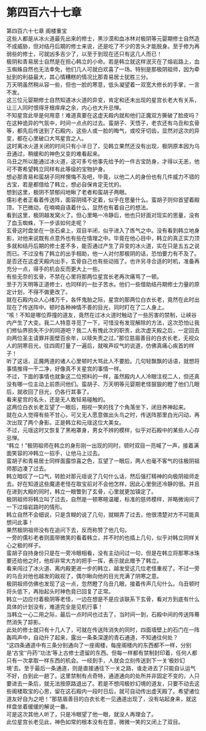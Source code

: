 # 第四百六十七章

第四百六十七章 阁楼重宝\
这些人都是从冰火道最先出来的修士，黑沙漠和血冰林对极阴等元婴期修士自然造不成威胁，但对结丹后期的修士来说，还是吃了不少的苦头才能脱身。至于修为再弱些的修士，可就凶多吉少了，以至于到现在还只有这几人而已！\
极阴和青易居士自然是在担心韩立的小命。若是韩立就这样泯灭在了熔岩路上，血玉蜘蛛自然也无法幸免，他们几人可就白欢喜了一场。特别是那极阴祖师，因为牵扯到的利益最大，其心情糟糕的情况比那青易居士犹胜三分。\
万天明虽然稍从容一些，但也一脸的寒意，低头凝望着一双宽大修长的手掌，一言不发。\
这三位元婴期修士自然知道冰火道的异变，肯定和还未出现的星宫长老大有关系，让三人同时恨得牙根痒痒之余，内心也大升忌惮。\
不知星宫此举是何用意！难道真要在这虚天殿内就和他们正魔双方撕破了脸皮吗？\
在这种诡异的气氛中，时间一点点的过去。蛮胡子、天悟子，老农还有乌丑和玄骨等，都先后传送到了石殿内，这些人或一脸的晦气，或咬牙切齿，显然对这次的异变，都在心里破口大骂星宫之人。\
这时离冰火道关闭的时间只有小半日了，见韩立果然还没有出现，极阴原本因为乌丑通过，稍缓和的神色又变的难看起来。\
乌丑之所以能通过冰火道，这可多亏他事先给予的一件古宝防身，才得以无恙，他可不寄希望韩立同样有此等级的宝物护身。\
想必那青易和蛮胡子同样懊悔不及吧，毕竟，以他二人的身份也有几件威力不错的古宝，若是都借给了韩立，想必自保肯定无忧的。\
想到这里，极阴不禁郁闷地瞅了老者和蛮胡子两眼。\
儒衫老者正看着传送阵，面容阴晴不定着，似乎在思量什么。蛮胡子则仰首望着殿顶，下巴微动，在喃喃自语着什么，显然也有着自己的想法。\
看到这里，极阴越发窝火了。但心里略一冷静后，他也只好面对现实的思量，没有了血玉蜘蛛，下一步该如何走呢？\
玄骨这时盘坐在一张石桌上，双目半闭，似乎进入了炼气之中。没有看到韩立地身影，对他来说既有点意外也有些在情理之中。毕竟在他心目中，韩立的真正实力顶多就和结丹后期的修士差不多，能否通过产生了异变的冰火道，实在只是五五之说而已。不过没有了韩立的出手相助，他一人对付那极阴的话，恐怕要力有不及了。\
是否还在这虚天殿内出手，玄骨自己也有些动摇了。也许另寻合适的时机，准备再充分一点，得手的机会反而更大上一些。\
有些无奈的玄骨，不禁在心里将那两位星宫长老再次痛骂了一顿。\
至于万天明等正道修士，也同样的一肚子苦水。他们一些借助结丹期修士力量的原定计划，不得不做更改了。\
就在石殿内众人心绪万千，各怀鬼胎之际，星宫的那两位白衣长老，竟然在此时出现在了传送阵中。顿时各种神情不善的目光，同时盯在了二人身上。\
“咳！不知是哪位莽撞的道友，竟然在过冰火道时触动了一些厉害的禁制，让峡谷内产生了大变。我二人特意寻觅了一下，可惜没有发现解除的方法，这次恐怕让我们修仙界损失不少的同道吧？我二人有愧此次的职责，此次虚天殿之后，一定回去向两位圣主请罪并面壁百余年，以赎失责之过。”那位慈眉善目的白衣长老，无视众人的阴寒目光，往四周打量了一遍后，就唉声叹气的说道，仿佛真痛心疾首的样子！\
听了这话，正魔两道的诸人心里顿时大骂此人不要脸。几句轻飘飘的话语，就想将事情推得一干二净，好像真不关星宫的事情一样。\
不过，下面的事情也就象这二位预料的一样，虽然殿内人人冷眼注视二人，但还真没有哪一位主动上前质问他们。蛮胡子、万天明等元婴期老怪狠狠的瞪了他们几眼后，就收回了目光，仍各行其事了。\
看来星宫的名头，还是无人敢轻易碰触的。\
这两位白衣长老互望了一眼后，相视一笑的找了个角落坐下，闭目养神起来。\
就在众人觉得有些不甘心，可又无人愿意做出头鸟之时，传送阵那里白光闪动，再次出现了两个身影。正是韩立和元瑶这位大美女。\
不过，元瑶这时又恢复了黑袍罩身，男女不辨的模样，似乎对石殿中的某些人心存忌惮。\
“韩立！”极阴祖师在韩立的身形刚一出现的同时，顿时双目一亮喊了一声，接着满面笑容的冲韩立一招手，让他马上过去。\
蛮胡子和青易居士同样面露惊喜之色，互望了一眼后，两人也毫不客气的往极阴祖师那边凑了过去。\
韩立暗叹了一口气，转脸对那元瑶说了几句什么话，然后强打精神的向极阴祖师走去。好在知道这些魔道老怪在取宝前对不会他怎样，因此心里倒还冷静的很。并且在进到大殿的同时，韩立一眼瞥到了玄骨，心里就更加镇定了。\
极阴祖师将韩立叫了过去，自然是一顿寒暄温暖，标准的慈师模样，并略微询问了一下过熔岩路时的情形。\
韩立自然不会细说，只是含糊的说了几句，就糊弄了过去，他很清楚对方不可能真想问此事！\
果然极阴祖师没有在追问下去，反而称赞了他几句。\
一旁的儒衫老者则面带微笑的看着韩立，并不时的也插上几句，似乎对韩立同样关心之极的样子。\
蛮胡子自持身份只是在一旁冷眼相看，没有主动问过一句，但是在韩立将那寒冰珠要还给他之时，他却非常大方的把手一挥，表示就此赠予了韩立。\
看来闯过了冰火道、离内殿更进一步的韩立，越发受这几位老怪重视了。不过一旁的乌丑对他也越发的敌视了，偶尔瞅向他的目光充满了阴寒之意。\
极阴祖师仿佛也发现了这一点，忽然瞪了乌丑几眼，接着传声几句什么。乌丑顿时将头低下，再抬起头时神色竟已回复了正常。\
韩立一边应付着极阴等老怪，一边在想是不是应该联系下玄骨，看对方到底有什么具体的计划没有，难道完全是见机行事！\
当韩立一心二用之际，最后一点时间也过去了，当时间一到，石殿中间的传送阵蓦然消失了踪影。\
此处的修士就只有十几人了，可就在传送阵消失的同时，四面墙壁上的石门在一阵轰鸣声中，自动升了起来，露出一条条深邃的青石通道，不知通往何处？\
“这四条通道中有三条分别通向了一座阁楼，每座阁楼内的东西都不一样，分别是‘古宝’‘丹药’‘功法’等上古修士遗留的东西。但每一样都有禁制封印着，任何人都只有一次拿取一样东西的机会。一经到手，人就会立刻传送到下一关‘极妙幻境’去。至于最后一条通道，则是直接通往下一关之路，谁走进去了只能自认运气不好，白到此一趟了。这里禁制有点奇特，通道通向的处所并非固定不变的，人只要进去一条后，就无法按原路退出了。若是不想闯极妙幻境的道友，只要不动去这些阁楼取宝的心思，留在这石殿内一段时日后，就可自动传出虚天殿了。希望诸位道友好自为之吧！”那慈眉善目的白衣长老一见通道出现了，没有站起身来，就这样盘坐着缓缓的解说一番。\
可是这次其他人听了，只是冷眼望了他一眼，就没人再理会了。\
此位星宫长老见此，神色如常的根本没有在意，微微一笑的又闭上了双目。

